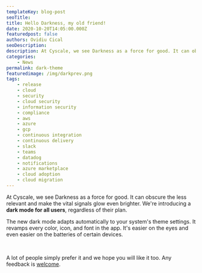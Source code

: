 ```yaml
---
templateKey: blog-post
seoTitle:
title: Hello Darkness, my old friend!
date: 2020-10-20T14:05:00.000Z
featuredpost: false
authors: Ovidiu Cical
seoDescription:
description: At Cyscale, we see Darkness as a force for good. It can obscure the less relevant and make the vital signals glow even brighter. We're introducing a dark mode for all users
categories:
    - News
permalink: dark-theme
featuredimage: /img/darkprev.png
tags:
    - release
    - cloud
    - security
    - cloud security
    - information security
    - compliance
    - aws
    - azure
    - gcp
    - continuous integration
    - continuous delivery
    - slack
    - teams
    - datadog
    - notifications
    - azure marketplace
    - cloud adoption
    - cloud migration
---
```


At Cyscale, we see Darkness as a force for good. It can obscure the less relevant and make the vital signals glow even brighter. We're introducing a **dark mode for all users**, regardless of their plan.

The new dark mode adapts automatically to your system's theme settings. It revamps every color, icon, and font in the app. It's easier on the eyes and even easier on the batteries of certain devices.

<br/>

A lot of people simply prefer it and we hope you will like it too. Any feedback is [welcome](https://cyscale.com/support).

<br/>